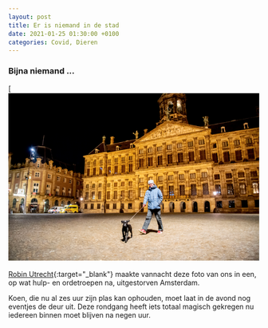 ```yaml
---
layout: post
title: Er is niemand in de stad
date: 2021-01-25 01:30:00 +0100
categories: Covid, Dieren
---
```


### Bijna niemand ...

[![damdog](../assets/damdog.png)

[Robin Utrecht](http://royalsbyrobin.nl/){:target="_blank"} maakte vannacht deze foto van ons in een, op wat hulp- en ordetroepen na, uitgestorven Amsterdam.  

Koen, die nu al zes uur zijn plas kan ophouden, moet laat in de avond nog eventjes de deur uit. Deze rondgang heeft iets totaal magisch gekregen nu iedereen binnen moet blijven na negen uur.

